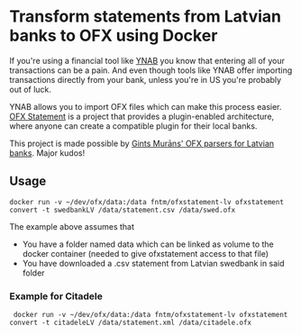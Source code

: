 # Transform statements from Latvian banks to OFX using Docker

If you're using a financial tool like [YNAB](https://http://www.youneedabudget.com/) you know that entering all of your transactions can be a pain. And even though tools like YNAB offer importing transactions directly from your bank, unless you're in US you're probably out of luck.

YNAB allows you to import OFX files which can make this process easier. [OFX Statement](https://github.com/kedder/ofxstatement) is a project that provides a plugin-enabled architecture, where anyone can create a compatible plugin for their local banks.

This project is made possible by [Gints Murāns' OFX parsers for Latvian banks](https://github.com/gintsmurans/ofxstatement-latvian). Major kudos!

## Usage
 ```
 docker run -v ~/dev/ofx/data:/data fntm/ofxstatement-lv ofxstatement convert -t swedbankLV /data/statement.csv /data/swed.ofx
 ```
The example above assumes that
- You have a folder named data which can be linked as volume to the docker container (needed to give ofxstatement access to that file)
- You have downloaded a .csv statement from Latvian swedbank in said folder

### Example for Citadele
```
 docker run -v ~/dev/ofx/data:/data fntm/ofxstatement-lv ofxstatement convert -t citadeleLV /data/statement.xml /data/citadele.ofx
 ```
